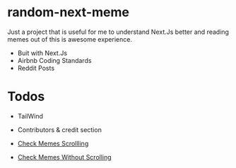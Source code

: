 # random-next-meme

Just a project that is useful for me to understand Next.Js better and reading memes out of this is awesome experience.

- Buit with Next.Js
- Airbnb Coding Standards
- Reddit Posts

# Todos
- TailWind
- Contributors & credit section  

- [Check Memes Scrollling](https://random-next-meme.vercel.app/)
- [Check Memes Without Scrolling](https://random-next-meme.vercel.app/random/)
